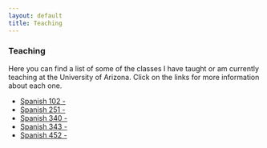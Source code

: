 ```yaml
---
layout: default
title: Teaching
---
```


### Teaching

Here you can find a list of some of the classes I have taught or am currently teaching at the University of Arizona. Click on the links for more information about each one.

<ul>
    <li><a href="" title="class 1">Spanish 102 - </a></li>
    <li><a href="" title="class 2">Spanish 251 - </a></li>
    <li><a href="" title="class 3">Spanish 340 - </a></li>
    <li><a href="" title="class 4">Spanish 343 - </a></li>
    <li><a href="" title="class 5">Spanish 452 - </a></li>
</ul>